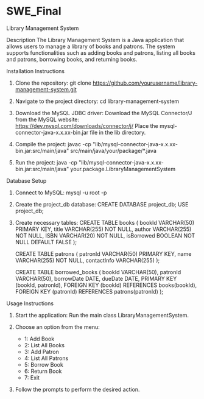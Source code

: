 # SWE_Final
Library Management System

Description
The Library Management System is a Java application that allows users to manage a library of books and patrons. The system supports functionalities such as adding books and patrons, listing all books and patrons, borrowing books, and returning books.

Installation Instructions
1. Clone the repository:
   git clone https://github.com/yourusername/library-management-system.git

2. Navigate to the project directory:
   cd library-management-system

3. Download the MySQL JDBC driver:
   Download the MySQL Connector/J from the MySQL website: https://dev.mysql.com/downloads/connector/j/
   Place the mysql-connector-java-x.x.xx-bin.jar file in the lib directory.

4. Compile the project:
   javac -cp "lib/mysql-connector-java-x.x.xx-bin.jar:src/main/java" src/main/java/your/package/*.java

5. Run the project:
   java -cp "lib/mysql-connector-java-x.x.xx-bin.jar:src/main/java" your.package.LibraryManagementSystem

Database Setup
1. Connect to MySQL:
   mysql -u root -p

2. Create the project_db database:
   CREATE DATABASE project_db;
   USE project_db;

3. Create necessary tables:
   CREATE TABLE books (
       bookId VARCHAR(50) PRIMARY KEY,
       title VARCHAR(255) NOT NULL,
       author VARCHAR(255) NOT NULL,
       ISBN VARCHAR(20) NOT NULL,
       isBorrowed BOOLEAN NOT NULL DEFAULT FALSE
   );

   CREATE TABLE patrons (
       patronId VARCHAR(50) PRIMARY KEY,
       name VARCHAR(255) NOT NULL,
       contactInfo VARCHAR(255)
   );

   CREATE TABLE borrowed_books (
       bookId VARCHAR(50),
       patronId VARCHAR(50),
       borrowDate DATE,
       dueDate DATE,
       PRIMARY KEY (bookId, patronId),
       FOREIGN KEY (bookId) REFERENCES books(bookId),
       FOREIGN KEY (patronId) REFERENCES patrons(patronId)
   );

Usage Instructions
1. Start the application:
   Run the main class LibraryManagementSystem.

2. Choose an option from the menu:
   - 1: Add Book
   - 2: List All Books
   - 3: Add Patron
   - 4: List All Patrons
   - 5: Borrow Book
   - 6: Return Book
   - 7: Exit

3. Follow the prompts to perform the desired action.
